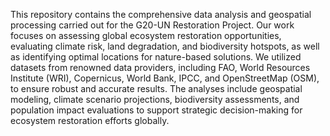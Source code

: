 This repository contains the comprehensive data analysis and geospatial processing carried out for the G20-UN Restoration Project. Our work focuses on assessing global ecosystem restoration opportunities, evaluating climate risk, land degradation, and biodiversity hotspots, as well as identifying optimal locations for nature-based solutions. We utilized datasets from renowned data providers, including FAO, World Resources Institute (WRI), Copernicus, World Bank, IPCC, and OpenStreetMap (OSM), to ensure robust and accurate results. The analyses include geospatial modeling, climate scenario projections, biodiversity assessments, and population impact evaluations to support strategic decision-making for ecosystem restoration efforts globally.







